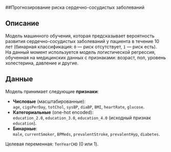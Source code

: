 ##Прогнозирование риска сердечно-сосудистых заболеваний

## Описание
Модель машинного обучения, которая предсказывает вероятность развития сердечно-сосудистых заболеваний у пациента в течение 10 лет (бинарная классификация: `0` — риск отсутствует, `1` — риск есть).  
На данный момент используется модель логистической регрессия, обученная на медицинских данных с признаками: возраст, пол, уровень холестерина, давление и другие.

## Данные
Модель принимает следующие **признаки**:
- **Числовые** (масштабированные):  
  `age`, `cigsPerDay`, `totChol`, `sysBP`, `diaBP`, `BMI`, `heartRate`, `glucose`.
- **Категориальные** (one-hot encoded):  
  `education_2.0`, `education_3.0`, `education_4.0` (исходный признак `education`).
- **Бинарные**:  
  `male`, `currentSmoker`, `BPMeds`, `prevalentStroke`, `prevalentHyp`, `diabetes`.

Целевая переменная: `TenYearCHD` (0 или 1).

